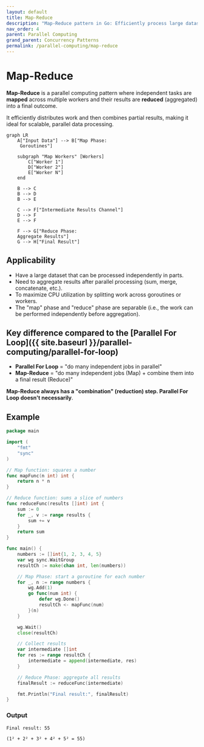 ```yaml
---
layout: default
title: Map-Reduce
description: "Map-Reduce pattern in Go: Efficiently process large datasets using parallelism."
nav_order: 4
parent: Parallel Computing
grand_parent: Concurrency Patterns
permalink: /parallel-computing/map-reduce
---
```


# Map-Reduce

**Map-Reduce** is a parallel computing pattern where independent tasks are **mapped** across multiple workers and their results are **reduced** (aggregated) into a final outcome.

It efficiently distributes work and then combines partial results, making it ideal for scalable, parallel data processing.

```mermaid
graph LR
    A["Input Data"] --> B["Map Phase:
     Goroutines"]

    subgraph "Map Workers" [Workers]
        C["Worker 1"]
        D["Worker 2"]
        E["Worker N"]
    end

    B --> C
    B --> D
    B --> E

    C --> F["Intermediate Results Channel"]
    D --> F
    E --> F

    F --> G["Reduce Phase:
    Aggregate Results"]
    G --> H["Final Result"]
```

## Applicability

 - Have a large dataset that can be processed independently in parts.
 - Need to aggregate results after parallel processing (sum, merge, concatenate, etc.).
 - To maximize CPU utilization by splitting work across goroutines or workers. 
 - The "map" phase and "reduce" phase are separable (i.e., the work can be performed independently before aggregation).

## Key difference compared to the [Parallel For Loop]({{ site.baseurl }}/parallel-computing/parallel-for-loop)

 - **Parallel For Loop** = "do many independent jobs in parallel"
 - **Map-Reduce** = "do many independent jobs (Map) + combine them into a final result (Reduce)"

**Map-Reduce always has a "combination" (reduction) step. Parallel For Loop doesn't necessarily**.

## Example

```go
package main

import (
	"fmt"
	"sync"
)

// Map function: squares a number
func mapFunc(n int) int {
	return n * n
}

// Reduce function: sums a slice of numbers
func reduceFunc(results []int) int {
	sum := 0
	for _, v := range results {
		sum += v
	}
	return sum
}

func main() {
	numbers := []int{1, 2, 3, 4, 5}
	var wg sync.WaitGroup
	resultCh := make(chan int, len(numbers))

	// Map Phase: start a goroutine for each number
	for _, n := range numbers {
		wg.Add(1)
		go func(num int) {
			defer wg.Done()
			resultCh <- mapFunc(num)
		}(n)
	}

	wg.Wait()
	close(resultCh)

	// Collect results
	var intermediate []int
	for res := range resultCh {
		intermediate = append(intermediate, res)
	}

	// Reduce Phase: aggregate all results
	finalResult := reduceFunc(intermediate)

	fmt.Println("Final result:", finalResult)
}
```

### Output

```
Final result: 55
```
`(1² + 2² + 3² + 4² + 5² = 55)`